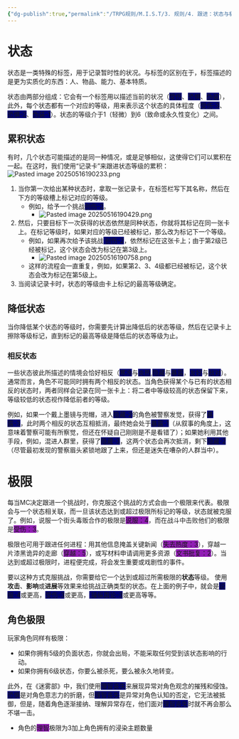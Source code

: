 ```yaml
---
{"dg-publish":true,"permalink":"/TRPG规则/M.I.S.T/3. 规则/4. 跟进：状态与极限/"}
---
```



# 状态
状态是一类特殊的标签，用于记录暂时性的状况。与标签的区别在于，标签描述的是更为实质化的东西：人、物品、能力、基本特质。

状态由两部分组成：它会有一个标签用以描述当前的状况（<span style="background:#000075">受伤</span>、<span style="background:#000075">恐惧</span>、<span style="background:#000075">伪装</span>），此外，每个状态都有一个对应的等级，用来表示这个状态的具体程度（<span style="background:#000075">受伤-3</span>、<span style="background:#000075">恐惧-2</span>、<span style="background:#000075">伪装-1</span>）。状态的等级介于1（轻微）到6（致命或永久性变化）之间。
## 累积状态
有时，几个状态可能描述的是同一种情况，或是足够相似，这使得它们可以累积在一起。在这时，我们使用“记录卡”来跟进状态等级的累积：
![Pasted image 20250516190233.png](/img/user/zz%E7%B4%A0%E6%9D%90/Pasted%20image%2020250516190233.png)

1. 当你第一次给出某种状态时，拿取一张记录卡，在标签栏写下其名称，然后在下方的等级槽上标记对应的等级。
	* 例如，给予一个挑战<span style="background:#000075">创伤-2</span>。
		* ![Pasted image 20250516190429.png](/img/user/zz%E7%B4%A0%E6%9D%90/Pasted%20image%2020250516190429.png)
2. 然后，只要目标下一次获得的状态依然是同种状态，你就将其标记在同一张卡上。在标记等级时，如果对应的等级已经被标记，那么改为标记下一个等级。
	- 例如，如果再次给予该挑战<span style="background:#000075"> 创伤-2</span>，依然标记在这张卡上；由于第2级已经被标记，这个状态会改为标记在第3级上。
		- ![Pasted image 20250516190758.png](/img/user/zz%E7%B4%A0%E6%9D%90/Pasted%20image%2020250516190758.png)
	- 这样的流程会一直重复，例如，如果第2、3、4级都已经被标记，这个状态会改为标记在第5级上。
3. 当阅读记录卡时，状态的等级由卡上标记的最高等级确定。
## 降低状态
当你降低某个状态的等级时，你需要先计算出降低后的状态等级，然后在记录卡上擦除等级标记，直到标记的最高等级是降低后的状态等级为止。
### 相反状态
一些状态彼此所描述的情境会恰好相反（<span style="background:#000075">寒冷</span>与<span style="background:#000075">炎热</span>,<span style="background:#000075">隐藏</span>与<span style="background:#000075">暴露</span>，<span style="background:#000075">友好</span>与<span style="background:#000075">敌对</span>）。通常而言，角色不可能同时拥有两个相反的状态。当角色获得某个与已有的状态相反的状态时，两者同样会记录在同一张卡上：将二者中等级较高的状态保留下来，等级较低的状态视作降低前者的等级。

例如，如果一个戴上墨镜与兜帽，进入<span style="background:#000075">隐藏-2</span>的角色被警察发觉，获得了<span style="background:#000075">暴露-3</span>，此时两个相反的状态互相抵消，最终她会处于<span style="background:#000075">暴露-1</span>（从叙事的角度上，这意味着警察可能有所察觉，但还在怀疑自己刚刚是不是看错了）；如果她利用其他手段，例如，混进人群里，获得了<span style="background:#000075">隐藏-3</span>，这两个状态会再次抵消，剩下<span style="background:#000075">隐藏-2</span>（尽管最初发现的警察眉头紧锁地跟了上来，但还是迷失在嘈杂的人群当中）。
# 极限
每当MC决定跟进一个挑战时，你克服这个挑战的方式会由一个极限来代表。极限会与一个状态相关联，而一旦该状态达到或超过极限所标记的等级，状态就被克服了。例如，说服一个街头毒贩合作的极限是<span style="background:#911eb4">说服：4</span>，而在战斗中击败他们的极限是<span style="background:#911eb4">受伤：3</span>。

极限也可用于跟进任何进程：用其他信息掩盖关键新闻（<span style="background:#911eb4">失去热度：3</span>），穿越一片漆黑诡异的走廊（<span style="background:#911eb4">穿越：5</span>），或写材料申请调用更多资源（<span style="background:#911eb4">文书批复：2</span>）。当达到或超过极限时，进程便完成，将会发生重要或戏剧性的事件。

要以这种方式克服挑战，你需要给它一个达到或超过所需极限的**状态**等级。 使用**攻击**、**影响**或**进展**等效果来给挑战正确类型的状态。在上面的例子中，就会是<span style="background:#000075">说服-4</span>或更高，<span style="background:#000075">受伤-3</span>或更高，<span style="background:#000075"> 操纵舆论-3</span>或更高等等。
## 角色极限
玩家角色同样有极限：
- 如果你拥有5级的负面状态，你就会出局，不能采取任何受到该状态影响的行动。
- 如果你拥有6级状态，你要么被杀死，要么被永久地转变。

此外，在《迷雾部》中，我们使用<span style="background:#000075">理智丧失</span>来展现异常对角色观念的摧残和侵蚀。<span style="background:#000075">恐惧</span>是对角色意志力的折磨，但<span style="background:#000075">理智丧失</span>是异常对角色认知的否定，它无法被抵御，但是，随着角色逐渐接纳、理解异常存在，他们面对<span style="background:#000075">理智丧失</span>时就不再会那么不堪一击。
- 角色的<span style="background:#911eb4">理智</span>极限为3加上角色拥有的浸染主题数量
